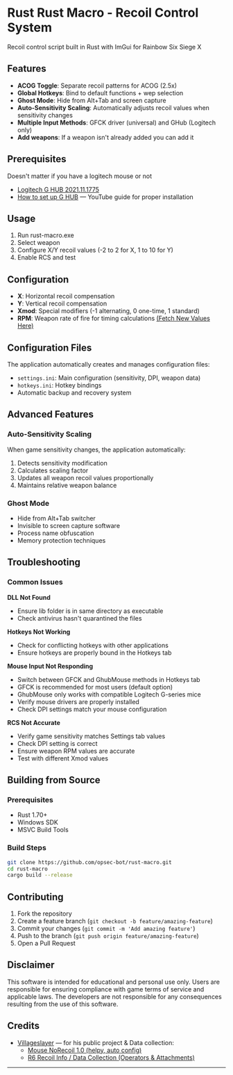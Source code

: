 # Rust Rust Macro - Recoil Control System

Recoil control script built in Rust with ImGui for Rainbow Six Siege X

## Features

- **ACOG Toggle**: Separate recoil patterns for ACOG (2.5x)
- **Global Hotkeys**: Bind to default functions + wep selection
- **Ghost Mode**: Hide from Alt+Tab and screen capture
- **Auto-Sensitivity Scaling**: Automatically adjusts recoil values when sensitivity changes
- **Multiple Input Methods**: GFCK driver (universal) and GHub (Logitech only)
- **Add weapons**: If a weapon isn't already added you can add it

## Prerequisites
Doesn't matter if you have a logitech mouse or not
- [Logitech G HUB 2021.11.1775](https://www.unknowncheats.me/forum/downloads.php?do=file&id=39879)
- [How to set up G HUB](https://www.youtube.com/watch?v=FgNEciqHZFE) — YouTube guide for proper installation

## Usage

1. Run rust-macro.exe
2. Select weapon
3. Configure X/Y recoil values (-2 to 2 for X, 1 to 10 for Y)
4. Enable RCS and test

## Configuration

- **X**: Horizontal recoil compensation
- **Y**: Vertical recoil compensation  
- **Xmod**: Special modifiers (-1 alternating, 0 one-time, 1 standard)
- **RPM**: Weapon rate of fire for timing calculations [(Fetch New Values Here)](https://rainbowsix.fandom.com/wiki/Category:Weapons_of_Tom_Clancy%27s_Rainbow_Six_Siege)

## Configuration Files

The application automatically creates and manages configuration files:

- `settings.ini`: Main configuration (sensitivity, DPI, weapon data)
- `hotkeys.ini`: Hotkey bindings
- Automatic backup and recovery system

## Advanced Features

### Auto-Sensitivity Scaling

When game sensitivity changes, the application automatically:

1. Detects sensitivity modification
2. Calculates scaling factor
3. Updates all weapon recoil values proportionally
4. Maintains relative weapon balance

### Ghost Mode

- Hide from Alt+Tab switcher
- Invisible to screen capture software
- Process name obfuscation
- Memory protection techniques

## Troubleshooting

### Common Issues

**DLL Not Found**

- Ensure lib folder is in same directory as executable
- Check antivirus hasn't quarantined the files

**Hotkeys Not Working**

- Check for conflicting hotkeys with other applications
- Ensure hotkeys are properly bound in the Hotkeys tab

**Mouse Input Not Responding**

- Switch between GFCK and GhubMouse methods in Hotkeys tab
- GFCK is recommended for most users (default option)
- GhubMouse only works with compatible Logitech G-series mice
- Verify mouse drivers are properly installed
- Check DPI settings match your mouse configuration

**RCS Not Accurate**

- Verify game sensitivity matches Settings tab values
- Check DPI setting is correct
- Ensure weapon RPM values are accurate
- Test with different Xmod values

## Building from Source

### Prerequisites

- Rust 1.70+
- Windows SDK
- MSVC Build Tools

### Build Steps

```bash
git clone https://github.com/opsec-bot/rust-macro.git
cd rust-macro
cargo build --release
```

## Contributing

1. Fork the repository
2. Create a feature branch (`git checkout -b feature/amazing-feature`)
3. Commit your changes (`git commit -m 'Add amazing feature'`)
4. Push to the branch (`git push origin feature/amazing-feature`)
5. Open a Pull Request

## Disclaimer

This software is intended for educational and personal use only. Users are responsible for ensuring compliance with game terms of service and applicable laws. The developers are not responsible for any consequences resulting from the use of this software.

## Credits

- [Villageslayer](https://www.unknowncheats.me/forum/members/3298005.html) — for his public project & Data collection:
  - [Mouse NoRecoil 1.0 (helpy, auto config)](https://www.unknowncheats.me/forum/rainbow-six-siege/620039-mouse-norecoil-1-0-recoil-helpy-auto-config-probably-ud-universal.html)
  - [R6 Recoil Info / Data Collection (Operators & Attachments)](https://www.unknowncheats.me/forum/rainbow-six-siege/681544-r6-recoil-info-data-collection-operator-attachments.html)

---
